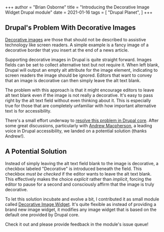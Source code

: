 +++
author = "Brian Osborne"
title = "Introducing the Decorative Image Widget Drupal module"
date = 2021-01-16
tags = [
  "Drupal Planet",
]
+++

## Drupal's Problem With Decorative Images
[Decorative images](https://www.w3.org/WAI/tutorials/images/decorative/) are those that should not be described to assistive technology like screen readers. A simple example is a fancy image of a decorative border that you insert at the end of a news article.

Supporting decorative images in Drupal is quite straight forward. Images fields can be set to collect alternative text but not require it. When left blank, Drupal will output an empty alt attribute for the image element, indicating to screen readers the image should be ignored. Editors that want to convey that an image is decorative can then simply leave the alt text blank.

The problem with this approach is that it might encourage editors to leave alt text blank even if the image is not really a decorative. It's easy to pass right by the alt text field without even thinking about it. This is especially true for those that are completely unfamiliar with how important alternative text is for accessibility.

There's a small effort underway to [resolve this problem in Drupal core](https://www.drupal.org/project/drupal/issues/2934405). After some great discussions, particularly with [Andrew Macpherson](https://www.drupal.org/u/andrewmacpherson), a leading voice in Drupal accessibility, we landed on a potential solution (thanks Andrew!).

## A Potential Solution

Instead of simply leaving the alt text field blank to the image is decorative, a checkbox labeled "Decorative" is introduced beneath the field. This checkbox *must be checked* if the editor wants to leave the alt text blank. This effectively makes the choice *explicit* rather than *implicit*, forcing the editor to pause for a second and consciously affirm that the image is truly decorative.

To let this solution incubate and evolve a bit, I contributed it as small module called [Decorative Image Widget](https://drupal.org/project/decorative_image_widget). It's quite flexible as instead of providing a brand new image widget, it modifies any image widget that is based on the default one provided by Drupal core.

Check it out and please provide feedback in the module's issue queue!